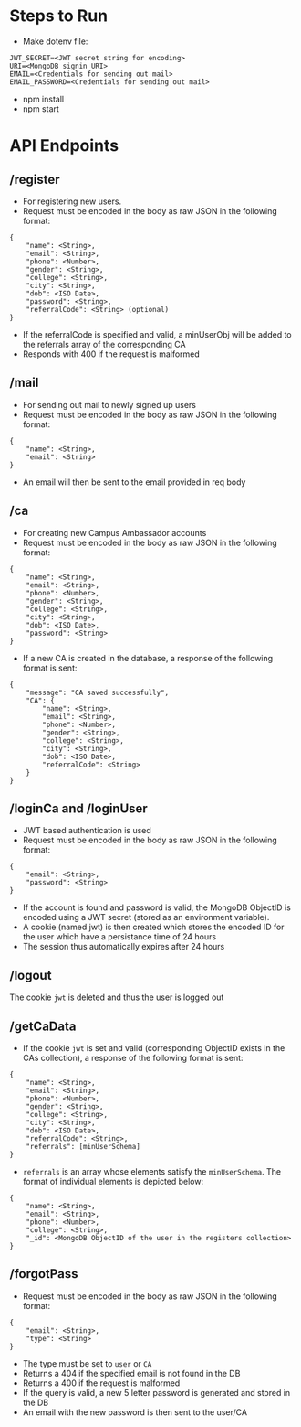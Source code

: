 # Steps to Run
- Make dotenv file:
```
JWT_SECRET=<JWT secret string for encoding>
URI=<MongoDB signin URI>
EMAIL=<Credentials for sending out mail>
EMAIL_PASSWORD=<Credentials for sending out mail>
```
- npm install
- npm start

# API Endpoints
## /register
- For registering new users.
- Request must be encoded in the body as raw JSON in the following format:
```
{
    "name": <String>,
    "email": <String>,
    "phone": <Number>,
    "gender": <String>,
    "college": <String>,
    "city": <String>,
    "dob": <ISO Date>,
    "password": <String>,
    "referralCode": <String> (optional)
}
```
- If the referralCode is specified and valid, a minUserObj will be added to the referrals array of the corresponding CA
- Responds with 400 if the request is malformed

## /mail
- For sending out mail to newly signed up users
- Request must be encoded in the body as raw JSON in the following format:
```
{
    "name": <String>,
    "email": <String>
}
```
- An email will then be sent to the email provided in req body

## /ca
- For creating new Campus Ambassador accounts
- Request must be encoded in the body as raw JSON in the following format:
```
{
    "name": <String>,
    "email": <String>,
    "phone": <Number>,
    "gender": <String>,
    "college": <String>,
    "city": <String>,
    "dob": <ISO Date>,
    "password": <String>
}
```
- If a new CA is created in the database, a response of the following format is sent:
```
{
    "message": "CA saved successfully",
    "CA": {
        "name": <String>,
        "email": <String>,
        "phone": <Number>,
        "gender": <String>,
        "college": <String>,
        "city": <String>,
        "dob": <ISO Date>,
        "referralCode": <String>
    }
}
```

## /loginCa and /loginUser
- JWT based authentication is used
- Request must be encoded in the body as raw JSON in the following format:
```
{
    "email": <String>,
    "password": <String>
}
```
- If the account is found and password is valid, the MongoDB ObjectID is encoded using a JWT secret (stored as an environment variable).
- A cookie (named jwt) is then created which stores the encoded ID for the user which have a persistance time of 24 hours
- The session thus automatically expires after 24 hours

## /logout
The cookie `jwt` is deleted and thus the user is logged out

## /getCaData
- If the cookie `jwt` is set and valid (corresponding ObjectID exists in the CAs collection), a response of the following format is sent:
```
{
    "name": <String>,
    "email": <String>,
    "phone": <Number>,
    "gender": <String>,
    "college": <String>,
    "city": <String>,
    "dob": <ISO Date>,
    "referralCode": <String>,
    "referrals": [minUserSchema]
}
```
- `referrals` is an array whose elements satisfy the `minUserSchema`. The format of individual elements is depicted below:
```
{
    "name": <String>,
    "email": <String>,
    "phone": <Number>,
    "college": <String>,
    "_id": <MongoDB ObjectID of the user in the registers collection>
}
```

## /forgotPass 
- Request must be encoded in the body as raw JSON in the following format:
```
{
    "email": <String>,
    "type": <String>
}
```
- The type must be set to `user` or `CA`
- Returns a 404 if the specified email is not found in the DB
- Returns a 400 if the request is malformed
- If the query is valid, a new 5 letter password is generated and stored in the DB
- An email with the new password is then sent to the user/CA